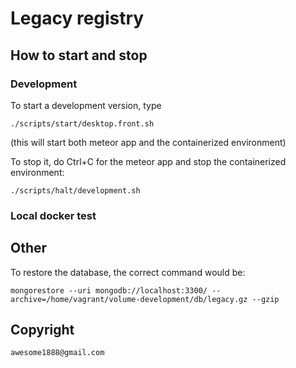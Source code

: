 # Legacy registry

## How to start and stop

### Development

To start a development version, type
~~~~
./scripts/start/desktop.front.sh
~~~~
(this will start both meteor app and the containerized environment)

To stop it, do Ctrl+C for the meteor app and stop the containerized environment:
~~~~
./scripts/halt/development.sh
~~~~

### Local docker test

## Other

To restore the database, the correct command would be:
~~~~
mongorestore --uri mongodb://localhost:3300/ --archive=/home/vagrant/volume-development/db/legacy.gz --gzip
~~~~

## Copyright

`awesome1888@gmail.com`
